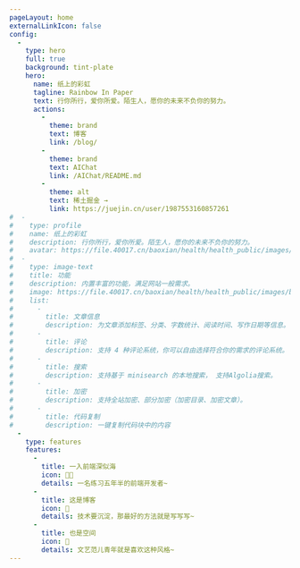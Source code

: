 ```yaml
---
pageLayout: home
externalLinkIcon: false
config:
  -
    type: hero
    full: true
    background: tint-plate
    hero:
      name: 纸上的彩虹
      tagline: Rainbow In Paper
      text: 行你所行，爱你所爱。陌生人，愿你的未来不负你的努力。
      actions:
        -
          theme: brand
          text: 博客
          link: /blog/
        -
          theme: brand
          text: AIChat
          link: /AIChat/README.md
        -
          theme: alt
          text: 稀土掘金 →
          link: https://juejin.cn/user/1987553160857261
#  -
#    type: profile
#    name: 纸上的彩虹
#    description: 行你所行，爱你所爱。陌生人，愿你的未来不负你的努力。
#    avatar: https://file.40017.cn/baoxian/health/health_public/images/banner_bg.png
#  -
#    type: image-text
#    title: 功能
#    description: 内置丰富的功能，满足网站一般需求。
#    image: https://file.40017.cn/baoxian/health/health_public/images/banner_bg.png
#    list:
#      -
#        title: 文章信息
#        description: 为文章添加标签、分类、字数统计、阅读时间、写作日期等信息。
#      -
#        title: 评论
#        description: 支持 4 种评论系统，你可以自由选择符合你的需求的评论系统。
#      -
#        title: 搜索
#        description: 支持基于 minisearch 的本地搜索， 支持Algolia搜索。
#      -
#        title: 加密
#        description: 支持全站加密、部分加密（加密目录、加密文章）。
#      -
#        title: 代码复制
#        description: 一键复制代码块中的内容
  -
    type: features
    features:
      -
        title: 一入前端深似海
        icon: 👨‍💻
        details: 一名练习五年半的前端开发者~
      -
        title: 这是博客
        icon: 📖
        details: 技术要沉淀，那最好的方法就是写写写~
      -
        title: 也是空间
        icon: 📝
        details: 文艺范儿青年就是喜欢这种风格~
---
```

